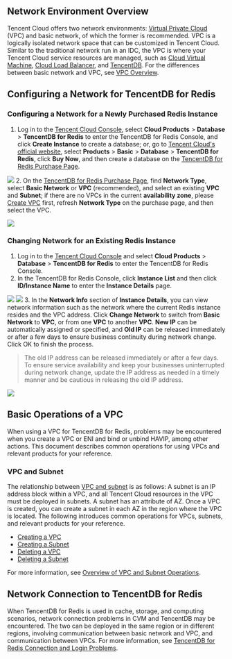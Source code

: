 ## Network Environment Overview
Tencent Cloud offers two network environments: [Virtual Private Cloud](https://intl.cloud.tencent.com/product/vpc?idx=2) (VPC) and basic network, of which the former is recommended.
VPC is a logically isolated network space that can be customized in Tencent Cloud. Similar to the traditional network run in an IDC, the VPC is where your Tencent Cloud service resources are managed, such as [Cloud Virtual Machine](http://intl.cloud.tencent.com/document/product/213/495), [Cloud Load Balancer](http://intl.cloud.tencent.com/document/product/214/524), and [TencentDB](https://intl.cloud.tencent.com/doc/product/236).
For the differences between basic network and VPC, see [VPC Overview](http://intl.cloud.tencent.com/document/product/215/535).

## Configuring a Network for TencentDB for Redis
### Configuring a Network for a Newly Purchased Redis Instance
1. Log in to the [Tencent Cloud Console](https://console.cloud.tencent.com/), select **Cloud Products** > **Database** > **TencentDB for Redis** to enter the TencentDB for Redis Console, and click **Create Instance** to create a database; or, go to [Tencent Cloud's official website](https://cloud.tencent.com/), select **Products** > **Basic** > **Database** > **TencentDB for Redis**, click **Buy Now**, and then create a database on the [TencentDB for Redis Purchase Page](https://buy.cloud.tencent.com/buy/redis?regionId=4#/).

![](https://main.qcloudimg.com/raw/f391b05ba2abb90f54d68eee3c075fa5.png)
2. On the [TencentDB for Redis Purchase Page](https://buy.cloud.tencent.com/buy/redis?regionId=4#/), find **Network Type**, select **Basic Network** or **VPC** (recommended), and select an existing **VPC** and **Subnet**; if there are no VPCs in the current **availability zone**, please [Create VPC](https://console.cloud.tencent.com/vpc/vpc?rid=4) first, refresh **Network Type** on the purchase page, and then select the VPC.

![](https://main.qcloudimg.com/raw/8be0e67db61e588d2b8ec4bc43ef2c1f.png)
### Changing Network for an Existing Redis Instance
1. Log in to the [Tencent Cloud Console](https://console.cloud.tencent.com/) and select **Cloud Products** > **Database** > **TencentDB for Redis** to enter the TencentDB for Redis Console.
2. In the TencentDB for Redis Console, click **Instance List** and then click **ID/Instance Name** to enter the **Instance Details** page.

![](https://main.qcloudimg.com/raw/8a2383161e87e03ca1c53c33b935274f.png)
![](https://main.qcloudimg.com/raw/882d495354b725a4fa0b4d9b6b513d29.png)
3. In the **Network Info** section of **Instance Details**, you can view network information such as the network where the current Redis instance resides and the VPC address. Click **Change Network** to switch from **Basic Network** to **VPC**, or from one **VPC** to another **VPC**. **New IP** can be automatically assigned or specified, and **Old IP** can be released immediately or after a few days to ensure business continuity during network change. Click OK to finish the process.
> The old IP address can be released immediately or after a few days. To ensure service availability and keep your businesses uninterrupted during network change, update the IP address as needed in a timely manner and be cautious in releasing the old IP address.
>
![](https://main.qcloudimg.com/raw/1befc1f612813a27792cd811b7c2f8c1.png)

## Basic Operations of a VPC
When using a VPC for TencentDB for Redis, problems may be encountered when you create a VPC or ENI and bind or unbind HAVIP, among other actions. This document describes common operations for using VPCs and relevant products for your reference.

### VPC and Subnet
The relationship between [VPC and subnet](http://intl.cloud.tencent.com/document/product/215/4927) is as follows: A subnet is an IP address block within a VPC, and all Tencent Cloud resources in the VPC must be deployed in subnets. A subnet has an attribute of AZ. Once a VPC is created, you can create a subnet in each AZ in the region where the VPC is located. The following introduces common operations for VPCs, subnets, and relevant products for your reference.
- [Creating a VPC](https://intl.cloud.tencent.com/document/product/215/8113)
- [Creating a Subnet](https://intl.cloud.tencent.com/document/product/215/8114)
- [Deleting a VPC](https://cloud.tencent.com/document/product/215/20113)
- [Deleting a Subnet](https://cloud.tencent.com/document/product/215/20114)

For more information, see [Overview of VPC and Subnet Operations](https://cloud.tencent.com/document/product/215/20121).

## Network Connection to TencentDB for Redis
When TencentDB for Redis is used in cache, storage, and computing scenarios, network connection problems in CVM and TencentDB may be encountered. The two can be deployed in the same region or in different regions, involving communication between basic network and VPC, and communication between VPCs. For more information, see [TencentDB for Redis Connection and Login Problems](http://intl.cloud.tencent.com/document/product/239/18664).

